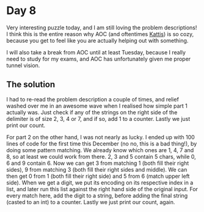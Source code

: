 # Day 8
Very interesting puzzle today, and I am still loving the problem descriptions! I think this is the entire reason why AOC (and oftentimes [Kattis](https://open.kattis.com)) is so cozy, because you get to feel like you are actually helping out with something.

I will also take a break from AOC until at least Tuesday, because I really need to study for my exams, and AOC has unfortunately given me proper tunnel vision.

## The solution
I had to re-read the problem description a couple of times, and relief washed over me in an awesome wave when I realised how simple part 1 actually was. Just check if any of the strings on the right side of the delimiter is of size 2, 3, 4 or 7, and if so, add 1 to a counter. Lastly we just print our count.

For part 2 on the other hand, I was not nearly as lucky. I ended up with 100 lines of code for the first time this December (no no, this is a bad thing!), by doing some pattern matching. We already know which ones are 1, 4, 7 and 8, so at least we could work from there. 2, 3 and 5 contain 5 chars, while 0, 6 and 9 contain 6. Now we can get 3 from matching 1 (both fill their right sides), 9 from matching 3 (both fill their right sides and middle). We can then get 0 from 1 (both fill their right side) and 5 from 6 (match upper left side). When we get a digit, we put its encoding on its respective index in a list, and later run this list against the right hand side of the original input. For every match here, add the digit to a string, before adding the final string (casted to an int) to a counter. Lastly we just print our count, again.
